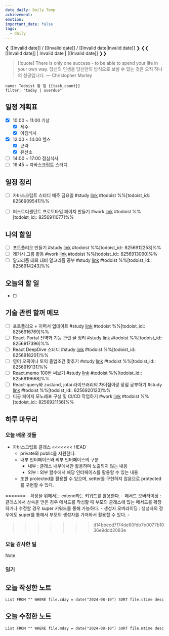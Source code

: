 ```yaml
---
date_daily: Daily Temp
achievement: 
emotion: 
important_date: false
tags:
  - daily
---
```

❮ [[Invalid date]] / [[Invalid date]] / [[Invalid date|Invalid date]] ❯
❮❮ [[Invalid date]] | Invalid date | [[Invalid date]] ❯❯

> [!quote] There is only one success - to be able to spend your life in your own way.
> 당신의 인생을 당신만의 방식으로 보낼 수 있는 것은 오직 하나의 성공입니다.
> — Christopher Morley

```todoist
name: Todoist 할 일 {{task_count}}
filter: "today | overdue"
```

## 일정 계획표

- [x] 10:00 ~ 11:00 기상 
	- [x] 세수
	- [x] 아침식사
- [x] 12:00 ~ 14:00 헬스
	- [x] 근력
	- [x] 유산소
- [ ] 14:00 ~ 17:00 점심식사
- [ ] 16:45 ~ 자바스크립트 스터디

## 일정 정리
- [ ] 자바스크립트 스터디 매주 금요일 #study  [link](https://todoist.com/app/task/8256909541) #todoist %%[todoist_id:: 8256909541]%%
- [ ] 퍼스트디센던트 프로토타입 페이지 만들기 #work  [link](https://todoist.com/app/task/8256911077) #todoist  %%[todoist_id:: 8256911077]%%


 ## 나의 할일

- [ ] 포토폴리오 만들기 #study  [link](https://todoist.com/app/task/8256912253) #todoist  %%[todoist_id:: 8256912253]%%
- [ ] 레거시 그룹 활동 #work  [link](https://todoist.com/app/task/8256913090) #todoist  %%[todoist_id:: 8256913090]%%
- [ ] 알고리즘 대회 대비 알고리즘 공부 #study  [link](https://todoist.com/app/task/8256914243) #todoist  %%[todoist_id:: 8256914243]%%

## 오늘의 할 일
- [ ] 

## 기술 관련 할꺼 메모

- [ ] 포토폴리오 + 이력서 업데이트 #study [link](https://todoist.com/app/task/8256916769) #todoist  %%[todoist_id:: 8256916769]%%
- [ ] React-Portal 전역화 기능 관련 글 정리 #study  [link](https://todoist.com/app/task/8256917396) #todoist  %%[todoist_id:: 8256917396]%%
- [ ] React DeepDive 스터디 #study  [link](https://todoist.com/app/task/8256918201) #todoist  %%[todoist_id:: 8256918201]%%
- [ ] 영어 오픽이나 토익 졸업조건 맞추기 #study  [link](https://todoist.com/app/task/8256919131) #todoist  %%[todoist_id:: 8256919131]%%
- [ ] React.memo 100번 써보기 #study  [link](https://todoist.com/app/task/8256919668) #todoist  %%[todoist_id:: 8256919668]%%
- [ ] React-query와 zustand, jotai 라이브러리의 차이점이랑 장점 공부하기 #study  [link](https://todoist.com/app/task/8256920123) #todoist  %%[todoist_id:: 8256920123]%%
- [ ] 디공 페이지 모노레포 구성 및 CI/CD 작업하기 #work [link](https://todoist.com/app/task/8256921156) #todoist  %%[todoist_id:: 8256921156]%%

## 하루 마무리
### 오늘 배운 것들
- 자바스크립트 클래스
<<<<<<< HEAD
	- private와 public을 지원한다. 
	- 내부 인터페이스와 외부 인터페이스의 구분
		- 내부 : 클래스 내부에서만 활용하며 노출되지 않는 내용
		- 외부 : 외부 함수에서 해당 인터페이스를 활용할 수 있는 내용
	- 또한 protected를 활용할 수 있으며, setter를 구현하지 않음으로 protected를 구현할 수 있다.


=======
	- 확장을 위해서는 extend라는 키워드를 활용한다.
		- 메서드 오버라이딩 : 클래스에서 상속을 받은 경우 메서드를 작성할 때 부모의 클래스에 있는 메서드를 확장하거나 수정할 경우 super 키워드를 통해 가능하다.
		- 생성자 오버라이딩 : 생성자의 경우에도 super를 통해서 부모의 생성자를 가져와서 활용할 수 있다.
	- 
>>>>>>> d14bbecd7f74de60fdb7b0077b1036e9ddd2083e
### 오늘 감사한 일
>[!note]
>
### 일기

## 오늘 작성한 노트
```dataview
List FROM "" WHERE file.cday = date("2024-08-10") SORT file.ctime desc

```

## 오늘 수정한 노트
```dataview
List FROM "" WHERE file.mday = date("2024-08-10") SORT file.mtime desc


```
